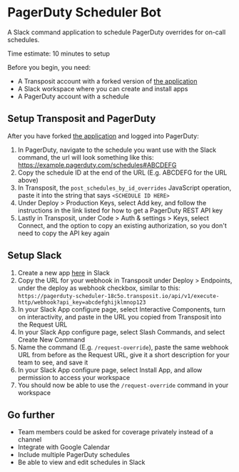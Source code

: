 # PagerDuty Scheduler Bot

A Slack command application to schedule PagerDuty overrides for on-call schedules. 

Time estimate: 10 minutes to setup

Before you begin, you need: 
- A Transposit account with a forked version of [the application](https://console.transposit.com/t/transposit-sample/pagerduty-scheduler?fork=true)
- A Slack workspace where you can create and install apps 
- A PagerDuty account with a schedule

## Setup Transposit and PagerDuty

After you have forked [the application](https://console.transposit.com/t/transposit-sample/pagerduty-scheduler?fork=true) and logged into PagerDuty:

1. In PagerDuty, navigate to the schedule you want use with the Slack command, the url will look something like this: https://example.pagerduty.com/schedules#ABCDEFG
2. Copy the schedule ID at the end of the URL (E.g. ABCDEFG for the URL above)
3. In Transposit, the `post_schedules_by_id_overrides` JavaScript operation, paste it into the string that says `<SCHEDULE ID HERE>`
4. Under Deploy > Production Keys, select Add key, and follow the instructions in the link listed for how to get a PagerDuty REST API key
5. Lastly in Transposit, under Code > Auth & settings > Keys, select Connect, and the option to copy an existing authorization, so you don't need to copy the API key again

## Setup Slack

1. Create a new app [here](https://api.slack.com/apps) in Slack
2. Copy the URL for your webhook in Transposit under Deploy > Endpoints, under the deploy as webhook checkbox, similar to this: `https://pagerduty-scheduler-18c5o.transposit.io/api/v1/execute-http/webhook?api_key=abcdefghijklmnop123`
3. In your Slack App configure page, select Interactive Components, turn on interactivity, and paste in the URL you copied from Transposit into the Request URL
4. In your Slack App configure page, select Slash Commands, and select Create New Command
5. Name the command (E.g. `/request-override`), paste the same webhook URL from before as the Request URL, give it a short description for your team to see, and save it
6. In your Slack App configure page, select Install App, and allow permission to access your workspace
7. You should now be able to use the `/request-override` command in your workspace

## Go further

* Team members could be asked for coverage privately instead of a channel
* Integrate with Google Calendar
* Include multiple PagerDuty schedules
* Be able to view and edit schedules in Slack